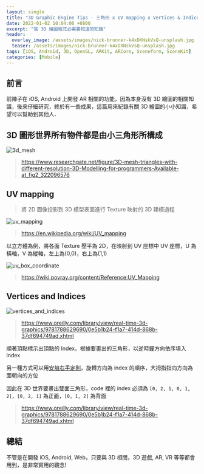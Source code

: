 ```yaml
---
layout: single
title: "3D Graphic Engine Tips - 三角形 x UV mapping x Vertices & Indices"
date: 2022-01-02 10:04:00 +0800
excerpt: "寫 3D 繪圖程式必需要知道的知識"
header:
  overlay_image: /assets/images/nick-brunner-k4xDXNskVsQ-unsplash.jpg
  teaser: /assets/images/nick-brunner-k4xDXNskVsQ-unsplash.jpg
tags: [iOS, Android, 3D, OpenGL, ARKit, ARCore, Sceneform, SceneKit]
categories: [Mobile]
---
```


## 前言

前陣子在 iOS, Android 上開發 AR 相關的功能，因為本身沒有 3D 繪圖的相關知識，後來仔細研究，終於有一些成果，這篇用來紀錄有關 3D 繪圖的小小知識，希望可以幫助到其他人．

## 3D 圖形世界所有物件都是由小三角形所構成

![3d_mesh](https://www.researchgate.net/profile/Predrag-Novakovic-2/publication/322096576/figure/fig2/AS:631626539229214@1527602910310/3D-mesh-triangles-with-different-resolution-3D-Modelling-for-programmers-Available-at.png)

> <https://www.researchgate.net/figure/3D-mesh-triangles-with-different-resolution-3D-Modelling-for-programmers-Available-at_fig2_322096576>

## UV mapping

> 將 2D 圖像投影到 3D 模型表面進行 Texture 映射的 3D 建模過程

![uv_mapping](https://upload.wikimedia.org/wikipedia/commons/0/04/UVMapping.png)

> <https://en.wikipedia.org/wiki/UV_mapping>

以立方體為例，將各面 Texture 壓平為 2D，在映射到 UV 座標中
UV 座標，U 為橫軸，V 為縱軸，左上為(0,0)，右上為(1,1)

![uv_box_coordinate](https://wiki.povray.org/uploaded/4/48/RefImgBoxmap.gif)

> <https://wiki.povray.org/content/Reference:UV_Mapping>

## Vertices and Indices

![vertices_and_indices](https://www.oreilly.com/library/view/real-time-3d-graphics/9781788629690/assets/1ccc3e64-684e-4098-b910-505346c4b396.png)

> <https://www.oreilly.com/library/view/real-time-3d-graphics/9781788629690/0e5b1b24-f1a7-414d-868b-37df694749ad.xhtml>

順著頂點標示出頂點的 Index，根據要畫出的三角形，以逆時鐘方向依序填入 Index

另一種方式可以用[安培右手定則](https://zh.wikipedia.org/wiki/%E5%AE%89%E5%9F%B9%E5%AE%9A%E5%BE%8B)，旋轉方向為 index 的順序，大拇指指向方向為面朝向的方位

因此在 3D 世界要畫出雙面三角形，code 裡的 index 必須為 `[0, 2, 1, 0, 1, 2]`，`[0, 2, 1]` 為正面，`[0, 1, 2]` 為背面

> <https://www.oreilly.com/library/view/real-time-3d-graphics/9781788629690/0e5b1b24-f1a7-414d-868b-37df694749ad.xhtml>

## 總結

不管是在開發 iOS, Android, Web，只要與 3D 相關，3D 遊戲, AR, VR 等等都會用到，是非常實用的觀念!
